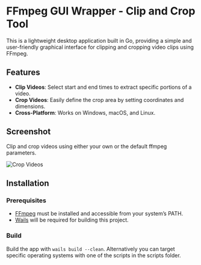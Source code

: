 # FFmpeg GUI Wrapper - Clip and Crop Tool

This is a lightweight desktop application built in Go, providing a simple and user-friendly graphical interface for clipping and cropping video clips using FFmpeg.

## Features

- **Clip Videos**: Select start and end times to extract specific portions of a video.
- **Crop Videos**: Easily define the crop area by setting coordinates and dimensions.
- **Cross-Platform**: Works on Windows, macOS, and Linux.

## Screenshot

Clip and crop videos using either your own or the default ffmpeg parameters.

![Crop Videos](https://github.com/user-attachments/assets/1c875c6d-583d-46c5-8732-ff505ab5a917)


## Installation

### Prerequisites

- [FFmpeg](https://ffmpeg.org/) must be installed and accessible from your system’s PATH.
- [Wails](https://wails.io/docs/gettingstarted/installation) will be required for building this project.

### Build

Build the app with `wails build --clean`. Alternatively you can target specific operating systems with one of the scripts in the scripts folder.
